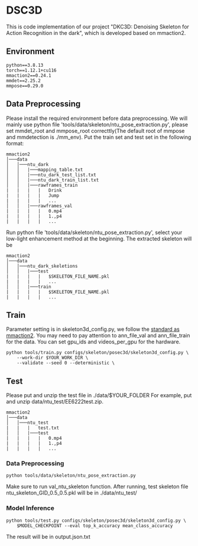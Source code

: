 # DSC3D
This is code implementation of our project "DKC3D: Denoising Skeleton for Action Recognition in the dark", which is developed based on mmaction2.
## Environment
```
python==3.8.13
torch==1.12.1+cu116
mmaction2==0.24.1
mmdet==2.25.2
mmpose==0.29.0
```
## Data Preprocessing
Please install the required environment before data preprocessing.
We will mainly use python file 'tools/data/skeleton/ntu_pose_extraction.py', please set mmdet_root and mmpose_root correcttly(The default root of mmpose and mmdetection is ./mm_env).
Put the train set and test set in the following format:
```
mmaction2
│───data
│   │───ntu_dark
│   │   |───mapping_table.txt
│   │   |───ntu_dark_test_list.txt
│   │   |───ntu_dark_train_list.txt
│   │   |───rawframes_train
|   |   |   |   Drink
|   |   |   |   Jump
|   |   |   |   ...
│   │   |───rawframes_val
|   |   |   |   0.mp4
|   |   |   |   1.,p4
|   |   |   |   ...
```
Run python file 'tools/data/skeleton/ntu_pose_extraction.py', select your low-light enhancement method at the beginning. The extracted skeleton will be
```
mmaction2
│───data
│   │───ntu_dark_skeletions
│   │   |───test
|   |   |   |   $SKELETON_FILE_NAME.pkl
|   |   |   |   ...
│   │   |───train
|   |   |   |   $SKELETON_FILE_NAME.pkl
|   |   |   |   ...
```
## Train
Parameter setting is in skeleton3d_config.py, we follow the [standard as mmaction2](https://mmaction2.readthedocs.io/en/latest/tutorials/1_config.html).
You may need to pay attention to ann_file_val and ann_file_train for the data.
You can set gpu_ids and videos_per_gpu for the hardware.
```
python tools/train.py configs/skeleton/posec3d/skeleton3d_config.py \
    --work-dir $YOUR_WORK_DIR \
    --validate --seed 0 --deterministic \
```

## Test
Please put and unzip the test file in ./data/$YOUR_FOLDER
For example, put and unzip data/ntu_test/EE6222test.zip.
```
mmaction2
│───data
│   │───ntu_test
|   |   |   test.txt
│   │   |───test
|   |   |   |   0.mp4
|   |   |   |   1.,p4
|   |   |   |   ...
```
### Data Preprocessing
```
python tools/data/skeleton/ntu_pose_extraction.py
```
Make sure to run val_ntu_skeleton function. After running, test skeleton file ntu_skeleton_GID_0.5_0.5.pkl will be in ./data/ntu_test/

### Model Inference
```
python tools/test.py configs/skeleton/posec3d/skeleton3d_config.py \
    $MODEL_CHECKPOINT --eval top_k_accuracy mean_class_accuracy
```
The result will be in output.json.txt